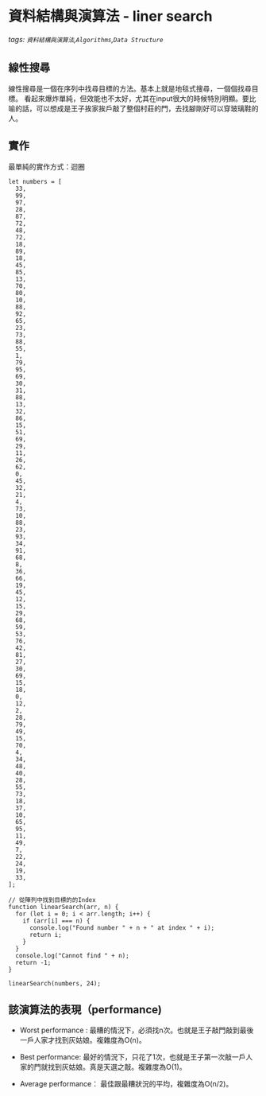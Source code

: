 # 資料結構與演算法 - liner search
###### tags: `資料結構與演算法`,`Algorithms`,`Data Structure`

## 線性搜尋
線性搜尋是一個在序列中找尋目標的方法。基本上就是地毯式搜尋，一個個找尋目標。
看起來爆炸單純，但效能也不太好，尤其在input很大的時候特別明顯。要比喻的話，可以想成是王子挨家挨戶敲了整個村莊的門，去找腳剛好可以穿玻璃鞋的人。


## 實作
最單純的實作方式：迴圈
```javascript=
let numbers = [
  33,
  99,
  97,
  28,
  87,
  72,
  48,
  72,
  18,
  89,
  18,
  45,
  85,
  13,
  70,
  80,
  10,
  88,
  92,
  65,
  23,
  73,
  88,
  55,
  1,
  79,
  95,
  69,
  30,
  31,
  88,
  13,
  32,
  86,
  15,
  51,
  69,
  29,
  11,
  26,
  62,
  0,
  45,
  32,
  21,
  4,
  73,
  10,
  88,
  23,
  93,
  34,
  91,
  68,
  8,
  36,
  66,
  19,
  45,
  12,
  15,
  29,
  68,
  59,
  53,
  76,
  42,
  81,
  27,
  30,
  69,
  15,
  18,
  0,
  12,
  2,
  28,
  79,
  49,
  15,
  70,
  4,
  34,
  48,
  40,
  28,
  55,
  73,
  18,
  37,
  10,
  65,
  95,
  11,
  49,
  7,
  22,
  24,
  19,
  33,
];

// 從陣列中找到目標的的Index
function linearSearch(arr, n) {
  for (let i = 0; i < arr.length; i++) {
    if (arr[i] === n) {
      console.log("Found number " + n + " at index " + i);
      return i;
    }
  }
  console.log("Cannot find " + n);
  return -1;
}

linearSearch(numbers, 24);
```

## 該演算法的表現（performance)
* Worst performance  : 
    最糟的情況下，必須找n次。也就是王子敲門敲到最後一戶人家才找到灰姑娘。複雜度為O(n)。
* Best performance:
    最好的情況下，只花了1次，也就是王子第一次敲一戶人家的門就找到灰姑娘。真是天選之敲。複雜度為O(1)。
    
* Average performance：
    最佳跟最糟狀況的平均，複雜度為O(n/2)。

